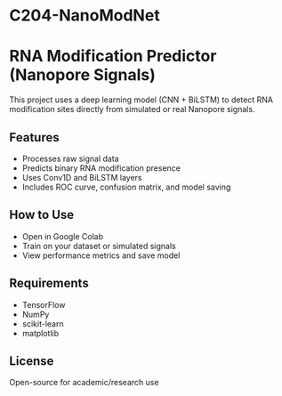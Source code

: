 # C204-NanoModNet

# RNA Modification Predictor (Nanopore Signals)

This project uses a deep learning model (CNN + BiLSTM) to detect RNA modification sites directly from simulated or real Nanopore signals.

## Features
- Processes raw signal data
- Predicts binary RNA modification presence
- Uses Conv1D and BiLSTM layers
- Includes ROC curve, confusion matrix, and model saving

## How to Use
- Open in Google Colab
- Train on your dataset or simulated signals
- View performance metrics and save model

## Requirements
- TensorFlow
- NumPy
- scikit-learn
- matplotlib

## License
Open-source for academic/research use
